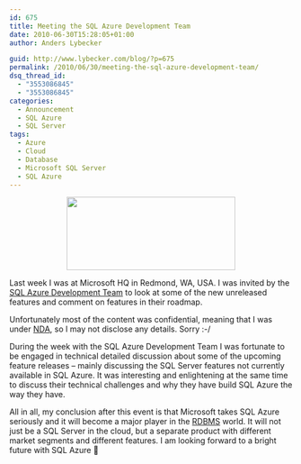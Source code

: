 ```yaml
---
id: 675
title: Meeting the SQL Azure Development Team
date: 2010-06-30T15:28:05+01:00
author: Anders Lybecker

guid: http://www.lybecker.com/blog/?p=675
permalink: /2010/06/30/meeting-the-sql-azure-development-team/
dsq_thread_id:
  - "3553086845"
  - "3553086845"
categories:
  - Announcement
  - SQL Azure
  - SQL Server
tags:
  - Azure
  - Cloud
  - Database
  - Microsoft SQL Server
  - SQL Azure
---
```

<p style="text-align: center;">
  <img loading="lazy" class="size-medium wp-image-682   aligncenter" title="SQL Azure Logo" src="http://www.lybecker.com/blog/wp-content/uploads/SqlAzureLogo-300x130.png" alt="" width="300" height="130" />
</p>

<p style="text-align: left;">
  Last week I was at Microsoft HQ in Redmond, WA, USA. I was invited by the <a title="SQL Azure Team Blog" href="http://blogs.msdn.com/b/sqlazure/">SQL Azure Development Team</a> to look at some of the new unreleased features and comment on features in their roadmap.
</p>

Unfortunately most of the content was confidential, meaning that I was under [NDA](http://en.wikipedia.org/wiki/Non-disclosure_agreement "Non-Disclosure Agreement on Wikipedia"), so I may not disclose any details. Sorry :-/

During the week with the SQL Azure Development Team I was fortunate to be engaged in technical detailed discussion about some of the upcoming feature releases – mainly discussing the SQL Server features not currently available in SQL Azure. It was interesting and enlightening at the same time to discuss their technical challenges and why they have build SQL Azure the way they have.

All in all, my conclusion after this event is that Microsoft takes SQL Azure seriously and it will become a major player in the [RDBMS](http://en.wikipedia.org/wiki/Relational_database_management_system "Relational Database Management System on Wikipedia") world. It will not just be a SQL Server in the cloud, but a separate product with different market segments and different features. I am looking forward to a bright future with SQL Azure 🙂